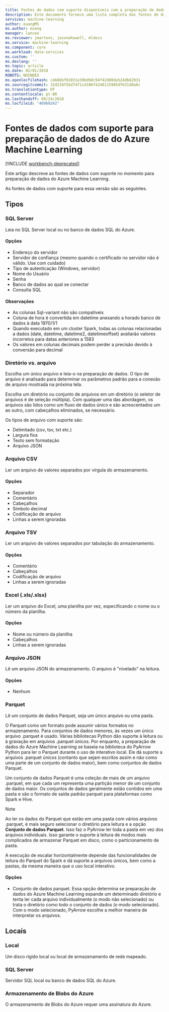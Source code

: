 ```yaml
---
title: Fontes de dados com suporte disponíveis com a preparação de dados do Azure Machine Learning | Microsoft Docs
description: Este documento fornece uma lista completa das fontes de dados com suporte disponíveis para a preparação de dados do Azure Machine Learning.
services: machine-learning
author: euangMS
ms.author: euang
manager: lanceo
ms.reviewer: jmartens, jasonwhowell, mldocs
ms.service: machine-learning
ms.component: core
ms.workload: data-services
ms.custom: ''
ms.devlang: ''
ms.topic: article
ms.date: 02/01/2018
ROBOTS: NOINDEX
ms.openlocfilehash: c4686bf01031e30bd9dc94f42d80da524db82931
ms.sourcegitcommit: 32d218f5bd74f1cd106f4248115985df631d0a8c
ms.translationtype: HT
ms.contentlocale: pt-BR
ms.lasthandoff: 09/24/2018
ms.locfileid: "46969242"
---
```

# <a name="supported-data-sources-for-azure-machine-learning-data-preparation"></a>Fontes de dados com suporte para preparação de dados de do Azure Machine Learning 

[!INCLUDE [workbench-deprecated](../../../includes/aml-deprecating-preview-2017.md)] 

Este artigo descreve as fontes de dados com suporte no momento para preparação de dados do Azure Machine Learning.

As fontes de dados com suporte para essa versão são as seguintes.

## <a name="types"></a>Tipos 

### <a name="sql-server"></a>SQL Server
Leia no SQL Server local ou no banco de dados SQL do Azure.

#### <a name="options"></a>Opções
- Endereço do servidor
- Servidor de confiança (mesmo quando o certificado no servidor não é válido. Use com cuidado)
- Tipo de autenticação (Windows, servidor)
- Nome do Usuário
- Senha
- Banco de dados ao qual se conectar
- Consulta SQL

#### <a name="notes"></a>Observações
- As colunas Sql-variant não são compatíveis
- Coluna de hora é convertida em datetime anexando a horado banco de dados à data 1970/1/1
- Quando executado em um cluster Spark, todas as colunas relacionadas a dados (date, datetime, datetime2, datetimeoffset) avaliarão valores incorretos para datas anteriores a 1583
- Os valores em colunas decimais podem perder a precisão devido à conversão para decimal

### <a name="directory-vs-file"></a>Diretório vs. arquivo
Escolha um único arquivo e leia-o na preparação de dados. O tipo de arquivo é analisado para determinar os parâmetros padrão para a conexão de arquivo mostrada na próxima tela.

Escolha um diretório ou conjunto de arquivos em um diretório (o seletor de arquivos é de seleção múltipla). Com qualquer uma das abordagem, os arquivos são lidos como um fluxo de dados único e são acrescentados um ao outro, com cabeçalhos eliminados, se necessário.

Os tipos de arquivo com suporte são:
- Delimitado (csv, tsv, txt etc.)
- Largura fixa
- Texto sem formatação
- Arquivo JSON

### <a name="csv-file"></a>Arquivo CSV
Ler um arquivo de valores separados por vírgula do armazenamento.

#### <a name="options"></a>Opções
- Separador
- Comentário
- Cabeçalhos
- Símbolo decimal
- Codificação de arquivo
- Linhas a serem ignoradas

### <a name="tsv-file"></a>Arquivo TSV
Ler um arquivo de valores separados por tabulação do armazenamento.

#### <a name="options"></a>Opções
- Comentário
- Cabeçalhos
- Codificação de arquivo
- Linhas a serem ignoradas

### <a name="excel-xlsxlsx"></a>Excel (.xls/.xlsx)
Ler um arquivo do Excel, uma planilha por vez, especificando o nome ou o número da planilha.

#### <a name="options"></a>Opções
- Nome ou número da planilha
- Cabeçalhos
- Linhas a serem ignoradas

### <a name="json-file"></a>Arquivo JSON
Lê um arquivo JSON do armazenamento. O arquivo é "nivelado" na leitura.

#### <a name="options"></a>Opções
- Nenhum

### <a name="parquet"></a>Parquet
Lê um conjunto de dados Parquet, seja um único arquivo ou uma pasta.

O Parquet como um formato pode assumir vários formatos no armazenamento. Para conjuntos de dados menores, às vezes um único arquivo .parquet é usado. Várias bibliotecas Python dão suporte à leitura ou à gravação em arquivos .parquet únicos. Por enquanto, a preparação de dados do Azure Machine Learning se baseia na biblioteca do PyArrow Python para ler o Parquet durante o uso de interativo local. Ele dá suporte a arquivos .parquet únicos (contanto que sejam escritos assim e não como uma parte de um conjunto de dados maior), bem como conjuntos de dados Parquet.

Um conjunto de dados Parquet é uma coleção de mais de um arquivo .parquet, em que cada um representa uma partição menor de um conjunto de dados maior. Os conjuntos de dados geralmente estão contidos em uma pasta e são o formato de saída padrão parquet para plataformas como Spark e Hive.

>[!NOTE]
>Ao ler os dados do Parquet que estão em uma pasta com vários arquivos .parquet, é mais seguro selecionar o diretório para leitura e a opção **Conjunto de dados Parquet**. Isso faz o PyArrow ler toda a pasta em vez dos arquivos individuais. Isso garante o suporte à leitura de modos mais complicados de armazenar Parquet em disco, como o particionamento de pasta.

A execução de escalar horizontalmente depende das funcionalidades de leitura do Parquet do Spark e dá suporte a arquivos únicos, bem como a pastas, da mesma maneira que o uso local interativo.

#### <a name="options"></a>Opções
- Conjunto de dados parquet. Essa opção determina se preparação de dados do Azure Machine Learning expande um determinado diretório e tenta ler cada arquivo individualmente (o modo não selecionado) ou trata o diretório como todo o conjunto de dados (o modo selecionado). Com o modo selecionado, PyArrow escolhe a melhor maneira de interpretar os arquivos.


## <a name="locations"></a>Locais
### <a name="local"></a>Local
Um disco rígido local ou local de armazenamento de rede mapeado.

### <a name="sql-server"></a>SQL Server
Servidor SQL local ou banco de dados SQL do Azure.

### <a name="azure-blob-storage"></a>Armazenamento de Blobs do Azure
O armazenamento de Blobs do Azure requer uma assinatura do Azure.

